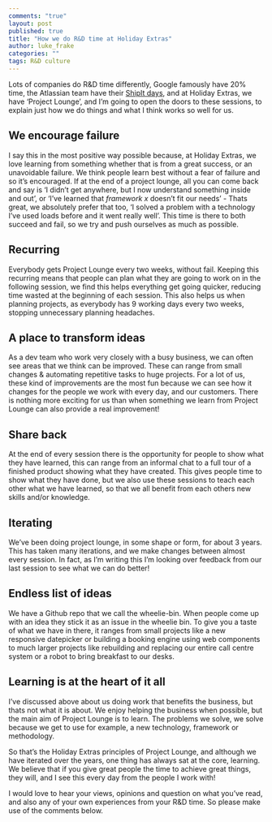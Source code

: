 ```yaml
---
comments: "true"
layout: post
published: true
title: "How we do R&D time at Holiday Extras"
author: luke_frake
categories: ""
tags: R&D culture
---
```


Lots of companies do R&D time differently, Google famously have 20% time, the Atlassian team have their [ShipIt days](http://blogs.atlassian.com/2011/11/now-shipping-atlassian-shipit-day/), and at Holiday Extras, we have ‘Project Lounge’, and I’m going to open the doors to these sessions, to explain just how we do things and what I think works so well for us.

## We encourage failure
I say this in the most positive way possible because, at Holiday Extras, we love learning from something whether that is from a great success, or an unavoidable failure. We think people learn best without a fear of failure and so it’s encouraged. If at the end of a project lounge, all you can come back and say is ‘I didn’t get anywhere, but I now understand something inside and out’, or ‘I’ve learned that *framework x* doesn’t fit our needs’ - Thats great, we absolutely prefer that too, ‘I solved a problem with a technology I’ve used loads before and it went really well’. This time is there to both succeed and fail, so we try and push ourselves as much as possible.

## Recurring
Everybody gets Project Lounge every two weeks, without fail. Keeping this recurring means that people can plan what they are going to work on in the following session, we find this helps everything get going quicker, reducing time wasted at the beginning of each session.
This also helps us when planning projects, as everybody has 9 working days every two weeks, stopping unnecessary planning headaches.

## A place to transform ideas
As a dev team who work very closely with a busy business, we can often see areas that we think can be improved. These can range from small changes & automating repetitive tasks to huge projects.
For a lot of us, these kind of improvements are the most fun because we can see how it changes for the people we work with every day, and our customers. There is nothing more exciting for us than when something we learn from Project Lounge can also provide a real improvement!

## Share back
At the end of every session there is the opportunity for people to show what they have learned, this can range from an informal chat to a full tour of a finished product showing what they have created. This gives people time to show what they have done, but we also use these sessions to teach each other what we have learned, so that we all benefit from each others new skills and/or knowledge.

## Iterating
We’ve been doing project lounge, in some shape or form, for about 3 years. This has taken many iterations, and we make changes between almost every session. In fact, as I’m writing this I’m looking over feedback from our last session to see what we can do better!

## Endless list of ideas
We have a Github repo that we call the wheelie-bin. When people come up with an idea they stick it as an issue in the wheelie bin. To give you a taste of what we have in there, it ranges from small projects like a new responsive datepicker or building a booking engine using web components to much larger projects like rebuilding and replacing our entire call centre system or a robot to bring breakfast to our desks.

## Learning is at the heart of it all
I’ve discussed above about us doing work that benefits the business, but thats not what it is about. We enjoy helping the business when possible, but the main aim of Project Lounge is to learn. The problems we solve, we solve because we get to use for example, a new technology, framework or methodology.

So that’s the Holiday Extras principles of Project Lounge, and although we have iterated over the years, one thing has always sat at the core, learning. We believe that if you give great people the time to achieve great things, they will, and I see this every day from the people I work with!

I would love to hear your views, opinions and question on what you’ve read, and also any of your own experiences from your R&D time. So please make use of the comments below.